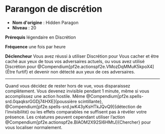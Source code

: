 # Parangon de discrétion

 * **Nom d'origine** : Hidden Paragon
 * **Niveau** : 20


<p><strong>Prérequis</strong> légendaire en Discrétion</p>
<p><strong>Fréquence</strong> une fois par heure</p>
<p><strong>Déclencheur</strong> Vous avez réussi à utiliser Discrétion pour Vous cacher et être caché aux yeux de tous vos adversaires actuels, ou vous avez utilisé Discrétion pour @Compendium[pf2e.actionspf2e.VMozDqMMuK5kpoX4]{Être furtif} et devenir non détecté aux yeux de ces adversaires.</p>
<hr>
<p>Quand vous décidez de rester hors de vue, vous disparaissez complètement. Vous devenez invisible pendant 1 minute, même si vous accomplissez une action hostile. Même @Compendium[pf2e.spells-srd.0qaqksrGGDj74HXE]{poussière scintillante}, @Compendium[pf2e.spells-srd.jwK43yKsHTkJQvQ9]{détection de l’invisibilité} ou les effets comparables ne suffisent pas à révéler votre présence. Les créatures peuvent cependant utiliser l’action @Compendium[pf2e.actionspf2e.BlAOM2X92SI6HMtJ]{Chercher} pour vous localiser normalement.</p>